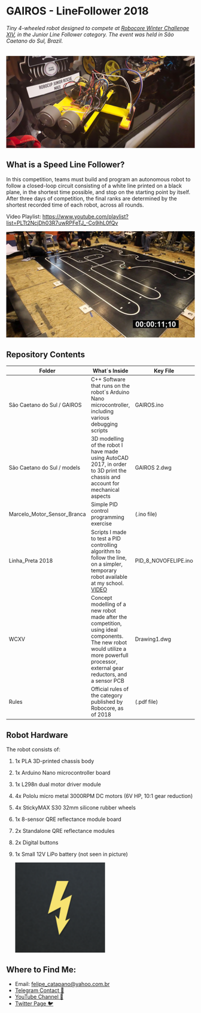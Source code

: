 # GAIROS - LineFollower 2018
###### Tiny 4-wheeled robot designed to compete at [Robocore Winter Challenge XIV](https://www.robocore.net/eventos/wc14), in the Junior Line Follower category. The event was held in São Caetano do Sul, Brazil.

![Gairos](photo_2020-02-19_16-45-17.png)

## What is a Speed Line Follower?

In this competition, teams must build and program an autonomous robot to follow a closed-loop circuit consisting of a white line printed on a black plane, in the shortest time possible, and stop on the starting point by itself. After three days of competition, the final ranks are determined by the shortest recorded time of each robot, across all rounds. 

Video Playlist: https://www.youtube.com/playlist?list=PLTt2NcjDh03R7uwRPFeTJ_-Co9ihL0fQv

![field](maxresdefault.jpg)

## Repository Contents

| Folder                      | What´s Inside                                                | Key File             |
| --------------------------- | ------------------------------------------------------------ | -------------------- |
| São Caetano do Sul / GAIROS | C++ Software that runs on the robot´s Arduino Nano microcontroller, including various debugging scripts | GAIROS.ino           |
| São Caetano do Sul / models | 3D modelling of the robot I have made using AutoCAD 2017, in order to 3D print the chassis and account for mechanical aspects | GAIROS 2.dwg         |
| Marcelo_Motor_Sensor_Branca | Simple PID control programming exercise                      | (.ino file)          |
| Linha_Preta 2018            | Scripts I made to test a PID controlling algorithm to follow the line, on a simpler, temporary robot available at my school. [VIDEO](https://www.youtube.com/watch?v=4fgVYXDvc8w) | PID_8_NOVOFELIPE.ino |
| WCXV                        | Concept modelling of a new robot made after the competition, using ideal components. The new robot would utilize a more powerfull processor, external gear reductors, and a sensor PCB | Drawing1.dwg         |
| Rules                       | Official rules of the category published by Robocore, as of 2018 | (.pdf file)          |

## Robot Hardware

The robot consists of:

1. 1x PLA 3D-printed chassis body

2. 1x Arduino Nano microcontroller board

3. 1x L298n dual motor driver module

4. 4x Pololu micro metal 3000RPM DC motors (6V HP, 10:1 gear reduction)

5. 4x StickyMAX S30 32mm silicone rubber wheels

6. 1x 8-sensor QRE reflectance module board

7. 2x Standalone QRE reflectance modules

8. 2x Digital buttons

9. 1x Small 12V LiPo battery (not seen in picture)

   ![robocore_logo](robocore_logo.png)

## Where to Find Me:

* Email: felipe_catapano@yahoo.com.br
* [Telegram Contact 🔵](https://t.me/mekhyw)
* [YouTube Channel 🔴](https://www.youtube.com/channel/UC3__YPhMGjytXUqRUmriQ8A?view_as=subscriber)
* [Twitter Page 🐦](https://twitter.com/MekhyW)

